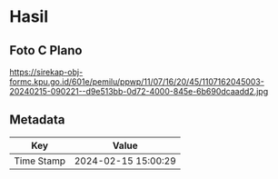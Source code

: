 # Hasil

## Foto C Plano

https://sirekap-obj-formc.kpu.go.id/601e/pemilu/ppwp/11/07/16/20/45/1107162045003-20240215-090221--d9e513bb-0d72-4000-845e-6b690dcaadd2.jpg


## Metadata

| Key        | Value               |
| ---------- | ------------------- |
| Time Stamp | 2024-02-15 15:00:29 |



